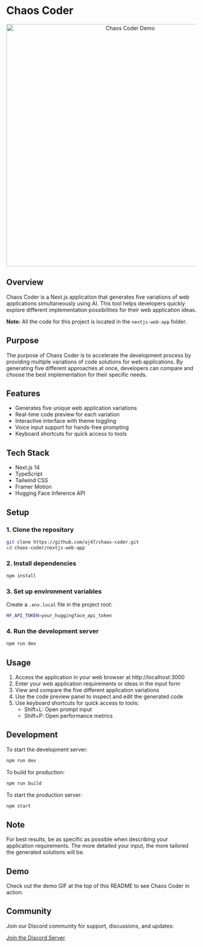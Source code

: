 # Chaos Coder

<div align="center">
  <img src="./demo.gif" alt="Chaos Coder Demo" width="640">
</div>

## Overview

Chaos Coder is a Next.js application that generates five variations of web applications simultaneously using AI. This tool helps developers quickly explore different implementation possibilities for their web application ideas.

**Note:** All the code for this project is located in the `nextjs-web-app` folder.

## Purpose

The purpose of Chaos Coder is to accelerate the development process by providing multiple variations of code solutions for web applications. By generating five different approaches at once, developers can compare and choose the best implementation for their specific needs.

## Features

- Generates five unique web application variations
- Real-time code preview for each variation
- Interactive interface with theme toggling
- Voice input support for hands-free prompting
- Keyboard shortcuts for quick access to tools

## Tech Stack

- Next.js 14
- TypeScript
- Tailwind CSS
- Framer Motion
- Hugging Face Inference API

## Setup

### 1. Clone the repository

```bash
git clone https://github.com/aj47/chaos-coder.git
cd chaos-coder/nextjs-web-app
```

### 2. Install dependencies

```bash
npm install
```

### 3. Set up environment variables

Create a `.env.local` file in the project root:

```bash
HF_API_TOKEN=your_huggingface_api_token
```

### 4. Run the development server

```bash
npm run dev
```

## Usage

1. Access the application in your web browser at http://localhost:3000
2. Enter your web application requirements or ideas in the input form
3. View and compare the five different application variations
4. Use the code preview panel to inspect and edit the generated code
5. Use keyboard shortcuts for quick access to tools:
   - Shift+L: Open prompt input
   - Shift+P: Open performance metrics

## Development

To start the development server:

```bash
npm run dev
```

To build for production:

```bash
npm run build
```

To start the production server:

```bash
npm start
```

## Note

For best results, be as specific as possible when describing your application requirements. The more detailed your input, the more tailored the generated solutions will be.

## Demo

Check out the demo GIF at the top of this README to see Chaos Coder in action.

## Community

Join our Discord community for support, discussions, and updates:

[Join the Discord Server](https://discord.gg/cK9WeQ7jPq)
